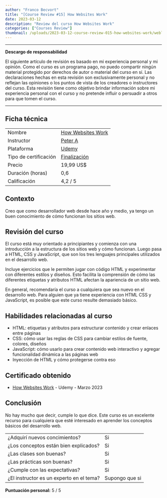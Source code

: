 ```yaml
---
author: "Franco Becvort"
title: "[Course Review #15] How Websites Work"
date: 2023-03-12
description: "Review del curso How Websites Work"
categories: ["Courses Review"]
thumbnail: /uploads/2023-03-12-course-review-015-how-websites-work/weblogo.png
---
```


---

**Descargo de responsabilidad**

El siguiente artículo de revisión es basado en mi experiencia personal y mi opinión. Como el curso es un programa pago, no puedo compartir ningún material protegido por derechos de autor o material del curso en sí. Las declaraciones hechas en esta revisión son exclusivamente personal y no reflejan las opiniones o los puntos de vista de los creadores o instructores del curso. Esta revisión tiene como objetivo brindar información sobre mi experiencia personal con el curso y no pretende influir o persuadir a otros para que tomen el curso.

---

## Ficha técnica

|                       |                                                                                                                                                                                                                    |
| --------------------- | ------------------------------------------------------------------------------------------------------------------------------------------------------------------------------------------------------------------ |
| Nombre                | [How Websites Work](https://www.udemy.com/course/how-websites-work/)                                                                                                                                               |
| Instructor            | [Peter A](https://www.udemy.com/user/peter-1943/)                                                                                                                                                                  |
| Plataforma            | [Udemy](https://www.udemy.com/)                                                                                                                                                                                    |
| Tipo de certificación | [Finalización](https://support.udemy.com/hc/es/sections/360011037194-Certificados-de-finalizaci%C3%B3n#:~:text=Los%20certificados%20de%20finalizaci%C3%B3n%20sirven,certificados%20no%20tienen%20validez%20legal.) |
| Precio                | 19,99 US$                                                                                                                                                                                                          |
| Duración \(horas\)    | 0,6                                                                                                                                                                                                                |
| Calificación          | 4,2 / 5                                                                                                                                                                                                            |

## Contexto

Creo que como desarrollador web desde hace año y medio, ya tengo un buen conocimiento de cómo funcionan los sitios web.

## Revisión del curso

El curso está muy orientado a principiantes y comienza con una introducción a la estructura de los sitios web y cómo funcionan. Luego pasa a HTML, CSS y JavaScript, que son los tres lenguajes principales utilizados en el desarrollo web.

Incluye ejercicios que le permiten jugar con código HTML y experimentar con diferentes estilos y diseños. Esto facilita la comprensión de cómo las diferentes etiquetas y atributos HTML afectan la apariencia de un sitio web.

En general, recomendaría el curso a cualquiera que sea nuevo en el desarrollo web. Para alguien que ya tiene experiencia con HTML CSS y JavaScript, es posible que este curso resulte demasiado básico.

## Habilidades relacionadas al curso

- HTML: etiquetas y atributos para estructurar contenido y crear enlaces entre páginas
- CSS: cómo usar las reglas de CSS para cambiar estilos de fuente, colores, diseños
- JavaScript: cómo usarlo para crear contenido web interactivo y agregar funcionalidad dinámica a las páginas web
- Inyección de HTML y cómo protegerse contra eso

## Certificado obtenido

- [How Websites Work](https://udemy-certificate.s3.amazonaws.com/pdf/UC-e80126aa-2e69-4dc1-8920-4a99ccb5b86d.pdf) - Udemy - Marzo 2023

## Conclusión

No hay mucho que decir, cumple lo que dice. Este curso es un excelente recurso para cualquiera que esté interesado en aprender los conceptos básicos del desarrollo web.

|                                          |                |
| ---------------------------------------- | -------------- |
| ¿Adquirí nuevos concimientos?            | Si             |
| ¿Los conceptos están bien explicados?    | Si             |
| ¿Las clases son buenas?                  | Si             |
| ¿Las prácticas son buenas?               | Si             |
| ¿Cumple con las expectativas?            | Si             |
| ¿El instructor es un experto en el tema? | Supongo que si |

**Puntuación personal:** 5 / 5
